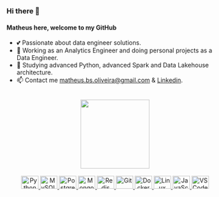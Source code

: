 ### Hi there 👋
#### Matheus here, welcome to my GitHub

- :two_hearts: Passionate about data engineer solutions.
- :deciduous_tree: Working as an Analytics Engineer and doing personal projects as a Data Engineer.
- :key: Studying advanced Python, advanced Spark and Data Lakehouse architecture.
- :mailbox: Contact me matheus.bs.oliveira@gmail.com & <a href='https://www.linkedin.com/in/matheus-bragan%C3%A7a-300145166/'>Linkedin</a>.

<br>

<div align="center">
  <a href="https://github.com/MatOliveir">
  <img height="160em" src="https://github-readme-stats.vercel.app/api/top-langs/?username=MatOliveir&layout=compact&theme=dark&count_private=true"
</div>
<br><br>
<div align="center">
  <img alt="Python" height="30" width="40" src="https://cdn.jsdelivr.net/gh/devicons/devicon/icons/python/python-original.svg">
  <img alt="MySQL" height="30" width="40" src="https://cdn.jsdelivr.net/gh/devicons/devicon/icons/mysql/mysql-original.svg">
  <img alt="Postgres" height="30" width="40" src="https://cdn.jsdelivr.net/gh/devicons/devicon/icons/postgresql/postgresql-original.svg">
  <img alt="MongoDB" height="30" width="40" src="https://cdn.jsdelivr.net/gh/devicons/devicon/icons/mongodb/mongodb-original.svg">
  <img alt="Redis" height="30" width="40" src="https://cdn.jsdelivr.net/gh/devicons/devicon/icons/redis/redis-original.svg">
  <img alt="Git" height="30" width="40" src="https://cdn.jsdelivr.net/gh/devicons/devicon/icons/git/git-original.svg">
  <img alt="Docker" height="30" width="40" src="https://cdn.jsdelivr.net/gh/devicons/devicon/icons/docker/docker-plain-wordmark.svg">
  <img alt="Linux" height="30" width="40" src="https://cdn.jsdelivr.net/gh/devicons/devicon/icons/linux/linux-original.svg">
  <img alt="JavaScript" height="30" width="40" src="https://cdn.jsdelivr.net/gh/devicons/devicon/icons/javascript/javascript-plain.svg">
  <img alt="VSCode" height="30" width="40" src="https://cdn.jsdelivr.net/gh/devicons/devicon/icons/vscode/vscode-original.svg"> 
</div> 

<!-- [![Linkedin](https://img.shields.io/badge/LinkedIn-0077B5?style=for-the-badge&logo=linkedin&logoColor=white)](https://www.linkedin.com/in/matheus-bragan%C3%A7a-300145166/) -->
